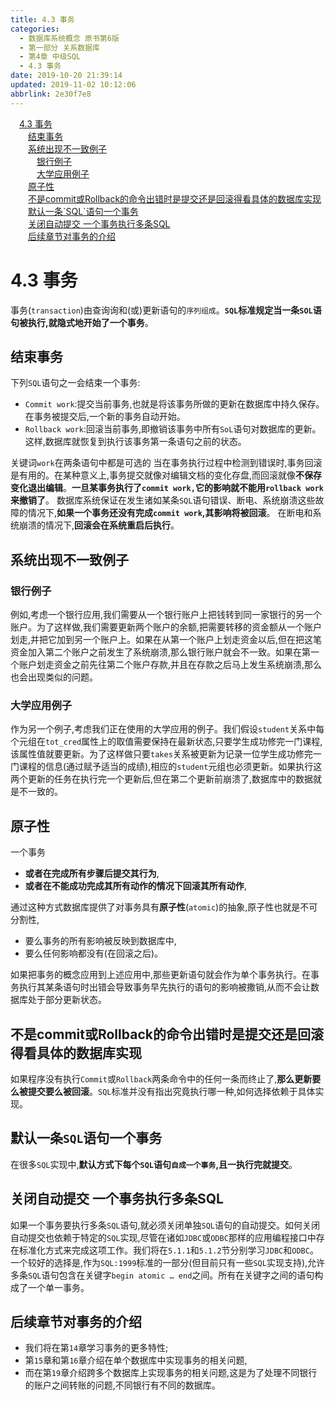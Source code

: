 ```yaml
---
title: 4.3 事务
categories: 
  - 数据库系统概念 原书第6版
  - 第一部分 关系数据库
  - 第4章 中级SQL
  - 4.3 事务
date: 2019-10-20 21:39:14
updated: 2019-11-02 10:12:06
abbrlink: 2e30f7e8
---
```

<div id='my_toc'><a href="/ReadingNotes/2e30f7e8/#4.3-事务" class="header_1">4.3 事务</a><br><a href="/ReadingNotes/2e30f7e8/#结束事务" class="header_2">结束事务</a><br><a href="/ReadingNotes/2e30f7e8/#系统出现不一致例子" class="header_2">系统出现不一致例子</a><br><a href="/ReadingNotes/2e30f7e8/#银行例子" class="header_3">银行例子</a><br><a href="/ReadingNotes/2e30f7e8/#大学应用例子" class="header_3">大学应用例子</a><br><a href="/ReadingNotes/2e30f7e8/#原子性" class="header_2">原子性</a><br><a href="/ReadingNotes/2e30f7e8/#不是commit或Rollback的命令出错时是提交还是回滚得看具体的数据库实现" class="header_2">不是commit或Rollback的命令出错时是提交还是回滚得看具体的数据库实现</a><br><a href="/ReadingNotes/2e30f7e8/#默认一条-SQL-语句一个事务" class="header_2">默认一条`SQL`语句一个事务</a><br><a href="/ReadingNotes/2e30f7e8/#关闭自动提交-一个事务执行多条SQL" class="header_2">关闭自动提交 一个事务执行多条SQL</a><br><a href="/ReadingNotes/2e30f7e8/#后续章节对事务的介绍" class="header_2">后续章节对事务的介绍</a><br></div>
<style>
    .header_1{
        margin-left: 1em;
    }
    .header_2{
        margin-left: 2em;
    }
    .header_3{
        margin-left: 3em;
    }
    .header_4{
        margin-left: 4em;
    }
    .header_5{
        margin-left: 5em;
    }
    .header_6{
        margin-left: 6em;
    }
</style>
<!--more-->
<script>if (navigator.platform.search('arm')==-1){document.getElementById('my_toc').style.display = 'none';}
var e,p = document.getElementsByTagName('p');while (p.length>0) {e = p[0];e.parentElement.removeChild(e);}
</script>

<!--end-->
<!--SSTStart-->
# 4.3 事务 #
事务(`transaction`)由查询询和(或)更新语句的`序列组成`。**`SQL`标准规定当一条`SOL`语句被执行,就隐式地开始了一个事务**。
## 结束事务 ##
下列`SQL`语句之一会结束一个事务:
- `Commit work`:提交当前事务,也就是将该事务所做的更新在数据库中持久保存。在事务被提交后,一个新的事务自动开始。
- `Rollback work`:回滚当前事务,即撤销该事务中所有`SoL`语句对数据库的更新。这样,数据库就恢复到执行该事务第一条语句之前的状态。

关键词`work`在两条语句中都是可选的
当在事务执行过程中检测到错误时,事务回滚是有用的。在某种意义上,事务提交就像对编辑文档的变化存盘,而回滚就像**不保存变化退出编辑**。**一旦某事务执行了`commit work,`它的影响就不能用`rollback work`来撤销了**。
数据库系统保证在发生诸如某条`SQL`语句错误、断电、系统崩溃这些故障的情况下,**如果一个事务还没有完成`commit work`,其影响将被回滚**。
在断电和系统崩溃的情况下,**回滚会在系统重启后执行**。
## 系统出现不一致例子 ##
### 银行例子 ###
例如,考虑一个银行应用,我们需要从一个银行账户上把钱转到同一家银行的另一个账户。为了这样做,我们需要更新两个账户的余额,把需要转移的资金额从一个账户划走,并把它加到另一个账户上。如果在从第一个账户上划走资金以后,但在把这笔资金加入第二个账户之前发生了系统崩溃,那么银行账户就会不一致。如果在第一个账户划走资金之前先往第二个账户存款,并且在存款之后马上发生系统崩溃,那么也会出现类似的问题。
### 大学应用例子 ###
作为另一个例子,考虑我们正在使用的大学应用的例子。我们假设`student`关系中每个元组在`tot_cred`属性上的取值需要保持在最新状态,只要学生成功修完一门课程,该属性值就要更新。为了这样做只要`takes`关系被更新为记录一位学生成功修完一门课程的信息(通过赋予适当的成绩),相应的`student`元组也必须更新。如果执行这两个更新的任务在执行完一个更新后,但在第二个更新前崩溃了,数据库中的数据就是不一致的。
## 原子性 ##
一个事务
- **或者在完成所有步骤后提交其行为**,
- **或者在不能成功完成其所有动作的情况下回滚其所有动作**,

通过这种方式数据库提供了对事务具有**原子性**(`atomic`)的抽象,原子性也就是不可分割性,
- 要么事务的所有影响被反映到数据库中,
- 要么任何影响都没有(在回滚之后)。

如果把事务的概念应用到上述应用中,那些更新语句就会作为单个事务执行。在事务执行其某条语句时出错会导致事务早先执行的语句的影响被撒销,从而不会让数据库处于部分更新状态。
## 不是commit或Rollback的命令出错时是提交还是回滚得看具体的数据库实现 ##
如果程序没有执行`Commit`或`Rollback`两条命令中的任何一条而终止了,**那么更新要么被提交要么被回滚**。`SQL`标准并没有指出究竟执行哪一种,如何选择依赖于具体实现。
## 默认一条`SQL`语句一个事务 ##
在很多`SQL`实现中,**默认方式下每个`SQL`语句`自成一个事务`,且一执行完就提交**。
## 关闭自动提交 一个事务执行多条SQL ##
如果一个事务要执行多条`SQL`语句,就必须关闭单独`SQL`语句的自动提交。如何关闭自动提交也依赖于特定的`SQL`实现,尽管在诸如`JDBC`或`ODBC`那样的应用编程接口中存在标准化方式来完成这项工作。我们将在`5.1.1`和`5.1.2`节分别学习`JDBC`和`ODBC`。
一个较好的选择是,作为`SQL:1999`标准的一部分(但目前只有一些`SQL`实现支持),允许多条`SQL`语句包含在关键字`begin atomic … end`之间。所有在关键字之间的语句构成了一个单一事务。
## 后续章节对事务的介绍 ##
- 我们将在第`14`章学习事务的更多特性;
- 第`15`章和第`16`章介绍在单个数据库中实现事务的相关问题,
- 而在第`19`章介绍跨多个数据库上实现事务的相关问题,这是为了处理不同银行的账户之间转账的问题,不同银行有不同的数据库。

<!--SSTStop-->
